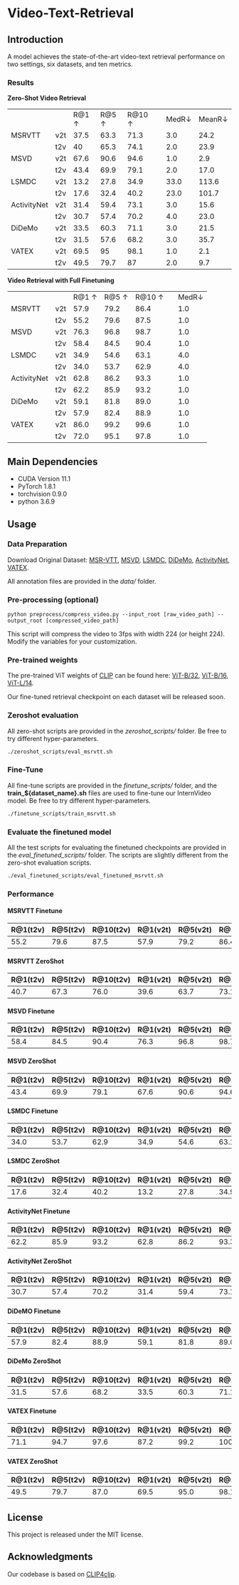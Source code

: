 # Video-Text-Retrieval

## Introduction  

A model achieves the state-of-the-art video-text retrieval performance on two settings, six datasets, and ten metrics.

### Results
**Zero-Shot Video Retrieval**
<table>
   <tr>
      <td></td>
      <td></td>
      <td>R@1 ↑</td>
      <td>R@5 ↑</td>
      <td>R@10 ↑</td>
      <td></td>
      <td>MedR↓</td>
      <td>MeanR↓</td>
   </tr>
   <tr>
      <td>MSRVTT</td>
      <td>v2t</td>
      <td>37.5</td>
      <td>63.3</td>
      <td>71.3</td>
      <td></td>
      <td>3.0</td>
      <td>24.2</td>
   </tr>
   <tr>
      <td></td>
      <td>t2v</td>
      <td>40</td>
      <td>65.3</td>
      <td>74.1</td>
      <td></td>
      <td>2.0</td>
      <td>23.9</td>
   </tr>
   <tr>
      <td>MSVD</td>
      <td>v2t</td>
      <td>67.6</td>
      <td>90.6</td>
      <td>94.6</td>
      <td></td>
      <td>1.0</td>
      <td>2.9</td>
   </tr>
   <tr>
      <td></td>
      <td>t2v</td>
      <td>43.4</td>
      <td>69.9</td>
      <td>79.1</td>
      <td></td>
      <td>2.0</td>
      <td>17.0</td>
   </tr>
   <tr>
      <td>LSMDC</td>
      <td>v2t</td>
      <td>13.2</td>
      <td>27.8</td>
      <td>34.9</td>
      <td></td>
      <td>33.0</td>
      <td>113.6</td>
   </tr>
   <tr>
      <td></td>
      <td>t2v</td>
      <td>17.6</td>
      <td>32.4</td>
      <td>40.2</td>
      <td></td>
      <td>23.0</td>
      <td>101.7</td>
   </tr>
   <tr>
      <td>ActivityNet</td>
      <td>v2t</td>
      <td>31.4</td>
      <td>59.4</td>
      <td>73.1</td>
      <td></td>
      <td>3.0</td>
      <td>15.6</td>
   </tr>
   <tr>
      <td></td>
      <td>t2v</td>
      <td>30.7</td>
      <td>57.4</td>
      <td>70.2</td>
      <td></td>
      <td>4.0</td>
      <td>23.0</td>
   </tr>
   <tr>
      <td>DiDeMo</td>
      <td>v2t</td>
      <td>33.5</td>
      <td>60.3</td>
      <td>71.1</td>
      <td></td>
      <td>3.0</td>
      <td>21.5</td>
   </tr>
   <tr>
      <td></td>
      <td>t2v</td>
      <td>31.5</td>
      <td>57.6</td>
      <td>68.2</td>
      <td></td>
      <td>3.0</td>
      <td>35.7</td>
   </tr>
   <tr>
      <td>VATEX</td>
      <td>v2t</td>
      <td>69.5</td>
      <td>95</td>
      <td>98.1</td>
      <td></td>
      <td>1.0</td>
      <td>2.1</td>
   </tr>
   <tr>
      <td></td>
      <td>t2v</td>
      <td>49.5</td>
      <td>79.7</td>
      <td>87</td>
      <td></td>
      <td>2.0</td>
      <td>9.7</td>
   </tr>
</table>
<!--
|Dataset| Setting | R@1 | R@5 | R@10 | MedR | MeanR |
| :---: | :---: | :---: | :---: | :---: | :---: | :---: | 
| MSRVTT | video-to-text | 224x224 | 83.5 | 30M | 5G |
| MSVD | ImageNet-1K | 224x224 | 84.2 | 50M | 8G |
| LSMDC | ImageNet-1K | 224x224 | 84.9 | 97M | 16G |
| ActivityNet | ImageNet-22K | 384x384 | 87.7 | 223M | 108G |
| DiDeMo | ImageNet-22K | 384x384 | 88.0 | 335M | 163G |
| VATEX | ImageNet-22K | 384x384 | 88.0 | 335M | 163G |
-->

**Video Retrieval with Full Finetuning**
<table>
   <tr>
      <td></td>
      <td></td>
      <td>R@1 ↑</td>
      <td>R@5 ↑</td>
      <td>R@10 ↑</td>
      <td></td>
      <td>MedR↓</td>
   </tr>
   <tr>
      <td>MSRVTT</td>
      <td>v2t</td>
      <td>57.9</td>
      <td>79.2</td>
      <td>86.4</td>
      <td></td>
      <td>1.0</td>
   </tr>
   <tr>
      <td></td>
      <td>t2v</td>
      <td>55.2</td>
      <td>79.6</td>
      <td>87.5</td>
      <td></td>
      <td>1.0</td>
   </tr>
   <tr>
      <td>MSVD</td>
      <td>v2t</td>
      <td>76.3</td>
      <td>96.8</td>
      <td>98.7</td>
      <td></td>
      <td>1.0</td>
   </tr>
   <tr>
      <td></td>
      <td>t2v</td>
      <td>58.4</td>
      <td>84.5</td>
      <td>90.4</td>
      <td></td>
      <td>1.0</td>
   </tr>
   <tr>
      <td>LSMDC</td>
      <td>v2t</td>
      <td>34.9</td>
      <td>54.6</td>
      <td>63.1</td>
      <td></td>
      <td>4.0</td>
   </tr>
   <tr>
      <td></td>
      <td>t2v</td>
      <td>34.0</td>
      <td>53.7</td>
      <td>62.9</td>
      <td></td>
      <td>4.0</td>
   </tr>
   <tr>
      <td>ActivityNet</td>
      <td>v2t</td>
      <td>62.8</td>
      <td>86.2</td>
      <td>93.3</td>
      <td></td>
      <td>1.0</td>
   </tr>
   <tr>
      <td></td>
      <td>t2v</td>
      <td>62.2</td>
      <td>85.9</td>
      <td>93.2</td>
      <td></td>
      <td>1.0</td>
   </tr>
   <tr>
      <td>DiDeMo</td>
      <td>v2t</td>
      <td>59.1</td>
      <td>81.8</td>
      <td>89.0</td>
      <td></td>
      <td>1.0</td>
   </tr>
   <tr>
      <td></td>
      <td>t2v</td>
      <td>57.9</td>
      <td>82.4</td>
      <td>88.9</td>
      <td></td>
      <td>1.0</td>
   </tr>
   <tr>
      <td>VATEX</td>
      <td>v2t</td>
      <td>86.0</td>
      <td>99.2</td>
      <td>99.6</td>
      <td></td>
      <td>1.0</td>
   </tr>
   <tr>
      <td></td>
      <td>t2v</td>
      <td>72.0</td>
      <td>95.1</td>
      <td>97.8</td>
      <td></td>
      <td>1.0</td>
   </tr>
</table>

## Main Dependencies  

- CUDA Version 11.1   
- PyTorch 1.8.1  
- torchvision 0.9.0  
- python 3.6.9  

## Usage  

### Data Preparation  

Download Original Dataset: [MSR-VTT](http://ms-multimedia-challenge.com/2017/dataset), [MSVD](https://www.cs.utexas.edu/users/ml/clamp/videoDescription/), [LSMDC](https://sites.google.com/site/describingmovies/download), [DiDeMo](https://github.com/LisaAnne/LocalizingMoments), [ActivityNet](http://activity-net.org/download.html), [VATEX](https://eric-xw.github.io/vatex-website/about.html).  

All annotation files are provided in the *data/* folder.  

### Pre-processing (optional)  

`python preprocess/compress_video.py --input_root [raw_video_path] --output_root [compressed_video_path]`  

This script will compress the video to 3fps with width 224 (or height 224). Modify the variables for your customization.  

### Pre-trained weights 

The pre-trained ViT weights of [CLIP](https://openai.com/blog/clip/) can be found here: [ViT-B/32](https://openaipublic.azureedge.net/clip/models/40d365715913c9da98579312b702a82c18be219cc2a73407c4526f58eba950af/ViT-B-32.pt), [ViT-B/16](https://openaipublic.azureedge.net/clip/models/5806e77cd80f8b59890b7e101eabd078d9fb84e6937f9e85e4ecb61988df416f/ViT-B-16.pt), [ViT-L/14](https://openaipublic.azureedge.net/clip/models/b8cca3fd41ae0c99ba7e8951adf17d267cdb84cd88be6f7c2e0eca1737a03836/ViT-L-14.pt).

Our fine-tuned retrieval checkpoint on each dataset will be released soon.

### Zeroshot evaluation

All zero-shot scripts are provided in the *zeroshot_scripts/* folder. Be free to try different hyper-parameters.  
```sh
./zeroshot_scripts/eval_msrvtt.sh
```

### Fine-Tune

All fine-tune scripts are provided in the *finetune_scripts/* folder, and the **train_${dataset_name}.sh** files are used to fine-tune our InternVideo model. Be free to try different hyper-parameters.  
```sh
./finetune_scripts/train_msrvtt.sh
```

### Evaluate the finetuned model

All the test scripts for evaluating the finetuned checkpoints are provided in the *eval_finetuned_scripts/* folder. The scripts are slightly different from the zero-shot evaluation scripts. 
```sh
./eval_finetuned_scripts/eval_finetuned_msrvtt.sh
```

### Performance 
#### MSRVTT Finetune
|R@1(t2v)|R@5(t2v)|R@10(t2v)|R@1(v2t)|R@5(v2t)|R@10(v2t)|
|----|----|----|----|----|----|
|55.2|79.6|87.5|57.9|79.2|86.4|
#### MSRVTT ZeroShot
|R@1(t2v)|R@5(t2v)|R@10(t2v)|R@1(v2t)|R@5(v2t)|R@10(v2t)|
|----|----|----|----|----|----|
|40.7|67.3|76.0|39.6|63.7|73.1|

#### MSVD Finetune
|R@1(t2v)|R@5(t2v)|R@10(t2v)|R@1(v2t)|R@5(v2t)|R@10(v2t)|
|----|----|----|----|----|----|
|58.4|84.5|90.4|76.3|96.8|98.7|
#### MSVD ZeroShot
|R@1(t2v)|R@5(t2v)|R@10(t2v)|R@1(v2t)|R@5(v2t)|R@10(v2t)|
|----|----|----|----|----|----|
|43.4|69.9|79.1|67.6|90.6|94.6|

#### LSMDC Finetune
|R@1(t2v)|R@5(t2v)|R@10(t2v)|R@1(v2t)|R@5(v2t)|R@10(v2t)|
|----|----|----|----|----|----|
|34.0|53.7|62.9|34.9|54.6|63.1|
#### LSMDC ZeroShot
|R@1(t2v)|R@5(t2v)|R@10(t2v)|R@1(v2t)|R@5(v2t)|R@10(v2t)|
|----|----|----|----|----|----|
|17.6|32.4|40.2|13.2|27.8|34.9|

#### ActivityNet Finetune
|R@1(t2v)|R@5(t2v)|R@10(t2v)|R@1(v2t)|R@5(v2t)|R@10(v2t)|
|----|----|----|----|----|----|
|62.2|85.9|93.2|62.8|86.2|93.3|
#### ActivityNet ZeroShot
|R@1(t2v)|R@5(t2v)|R@10(t2v)|R@1(v2t)|R@5(v2t)|R@10(v2t)|
|----|----|----|----|----|----|
|30.7|57.4|70.2|31.4|59.4|73.1|


#### DiDeMO Finetune
|R@1(t2v)|R@5(t2v)|R@10(t2v)|R@1(v2t)|R@5(v2t)|R@10(v2t)|
|----|----|----|----|----|----|
|57.9|82.4|88.9|59.1|81.8|89.0|
#### DiDeMo ZeroShot
|R@1(t2v)|R@5(t2v)|R@10(t2v)|R@1(v2t)|R@5(v2t)|R@10(v2t)|
|----|----|----|----|----|----|
|31.5|57.6|68.2|33.5|60.3|71.1|

#### VATEX Finetune
|R@1(t2v)|R@5(t2v)|R@10(t2v)|R@1(v2t)|R@5(v2t)|R@10(v2t)|
|----|----|----|----|----|----|
|71.1|94.7|97.6|87.2|99.2|100.0|
#### VATEX ZeroShot
|R@1(t2v)|R@5(t2v)|R@10(t2v)|R@1(v2t)|R@5(v2t)|R@10(v2t)|
|----|----|----|----|----|----|
|49.5|79.7|87.0|69.5|95.0|98.1|





## License  

This project is released under the MIT license.  

## Acknowledgments  

Our codebase is based on [CLIP4clip](https://github.com/ArrowLuo/CLIP4Clip).
